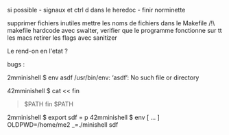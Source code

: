 si possible
	- signaux et ctrl d dans le heredoc
	- finir norminette

supprimer fichiers inutiles
mettre les noms de fichiers dans le Makefile
/!\ makefile hardcode avec swalter, verifier que le programme fonctionne sur tt les macs
retirer les flags avec sanitizer

Le rend-on en l'etat ?

bugs :

2mminishell $ env asdf
/usr/bin/env: ‘asdf’: No such file or directory

42mminishell $ cat << fin
> $PATH
> fin
$PATH

2mminishell $ export sdf = p
42mminishell $ env
[ ... ] 
OLDPWD=/home/me2
_=./minishell
sdf

